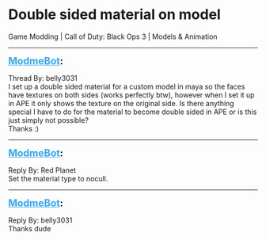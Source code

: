 # Double sided material on model
Game Modding | Call of Duty: Black Ops 3 | Models & Animation

---
<strong style="font-size: 1.4em;"><span style="text-decoration: underline;text-decoration-color: #34a7f9;"><span style="color:#34a7f9;">ModmeBot</span></span>:</strong>

<p>Thread By: belly3031<br />I set up a double sided material for a custom model in maya so the faces have textures on both sides (works perfectly btw), however when I set it up in APE it only shows the texture on the original side. Is there anything special I have to do for the material to become double sided in APE or is this just simply not possible? <br />Thanks :)</p>

---
<strong style="font-size: 1.4em;"><span style="text-decoration: underline;text-decoration-color: #34a7f9;"><span style="color:#34a7f9;">ModmeBot</span></span>:</strong>

<p>Reply By: Red Planet<br />Set the material type to nocull.</p>

---
<strong style="font-size: 1.4em;"><span style="text-decoration: underline;text-decoration-color: #34a7f9;"><span style="color:#34a7f9;">ModmeBot</span></span>:</strong>

<p>Reply By: belly3031<br />Thanks dude</p>
